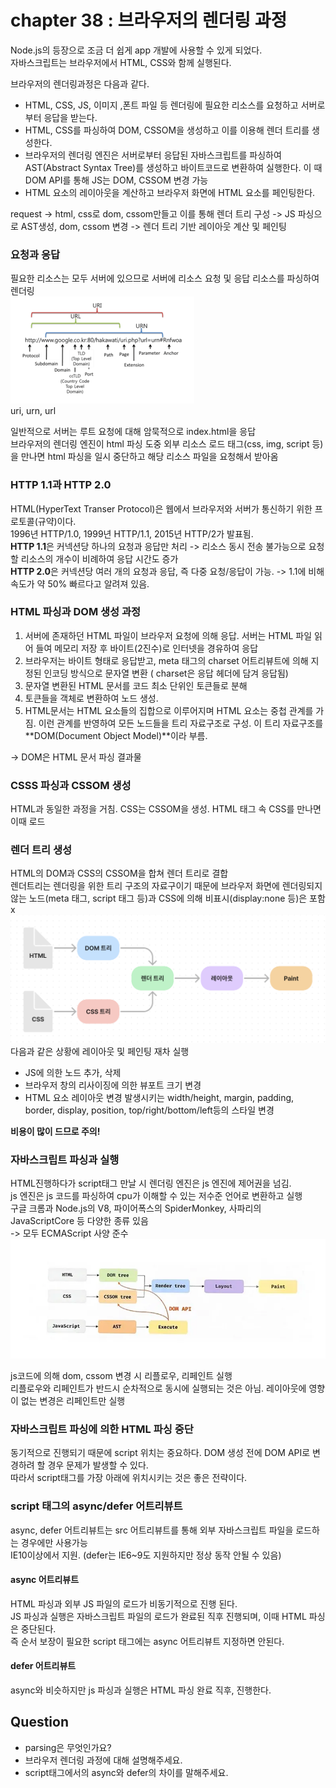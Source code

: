 # chapter 38 : 브라우저의 렌더링 과정
Node.js의 등장으로 조금 더 쉽게 app 개발에 사용할 수 있게 되었다.  
자바스크립트는 브라우저에서 HTML, CSS와 함께 실행된다.

브라우저의 렌더링과정은 다음과 같다.
- HTML, CSS, JS, 이미지 ,폰트 파일 등 렌더링에 필요한 리소스를 요청하고 서버로부터 응답을 받는다.
- HTML, CSS를 파싱하여 DOM, CSSOM을 생성하고 이를 이용해 렌더 트리를 생성한다.
- 브라우저의 렌더링 엔진은 서버로부터 응답된 자바스크립트를 파싱하여 AST(Abstract Syntax Tree)를 생성하고 바이트코드로 변환하여 실행한다. 이 때 DOM API를 통해 JS는 DOM, CSSOM 변경 가능
- HTML  요소의 레이아웃을 계산하고 브라우저 화면에 HTML 요소를 페인팅한다.  

request -> html, css로 dom, cssom만들고 이를 통해 렌더 트리 구성 -> JS 파싱으로 AST생성, dom, cssom 변경 -> 렌더 트리 기반 레이아웃 계산 및 페인팅

### 요청과 응답
필요한 리소스는 모두 서버에 있으므로 서버에 리소스 요청 및 응답 리소스를 파싱하여 렌더링  
![uriurl](./images/uriurl.png)  
uri, urn, url

일반적으로 서버는 루트 요청에 대해 암묵적으로 index.html을 응답   
브라우저의 렌더링 엔진이 html 파싱 도중 외부 리소스 로드 태그(css, img, script 등)을 만나면 html 파싱을 일시 중단하고 해당 리소스 파일을 요청해서 받아옴

### HTTP 1.1과 HTTP 2.0
HTML(HyperText Transer Protocol)은 웹에서 브라우저와 서버가 통신하기 위한 프로토콜(규약)이다.  
1996년 HTTP/1.0, 1999년 HTTP/1.1, 2015년 HTTP/2가 발표됨.  
**HTTP 1.1**은 커넥션당 하나의 요청과 응답만 처리 -> 리소스 동시 전송 불가능으로 요청할 리소스의 개수이 비례하여 응답 시간도 증가  
**HTTP 2.0**은 커넥션당 여러 개의 요청과 응답, 즉 다중 요청/응답이 가능. -> 1.1에 비해 속도가 약 50% 빠르다고 알려져 있음.

### HTML 파싱과 DOM 생성 과정
1. 서버에 존재하던 HTML 파일이 브라우저 요청에 의해 응답. 서버는 HTML 파일 읽어 들여 메모리 저장 후 바이트(2진수)로 인터넷을 경유하여 응답
2. 브라우저는 바이트 형태로 응답받고, meta 태그의 charset 어트리뷰트에 의해 지정된 인코딩 방식으로 문자열 변환 ( charset은 응답 헤더에 담겨 응답됨)
3. 문자열 변환된 HTML 문서를 코드 최소 단위인 토큰들로 분해
4. 토큰들을 객체로 변환하여 노드 생성. 
5. HTML문서는 HTML 요소들의 집합으로 이루어지며 HTML 요소는 중첩 관계를 가짐. 이런 관계를 반영하여 모든 노드들을 트리 자료구조로 구성. 이 트리 자료구조를 **DOM(Document Object Model)**이라 부름.

-> DOM은 HTML 문서 파싱 결과물

### CSSS 파싱과 CSSOM 생성
HTML과 동일한 과정을 거침. CSS는 CSSOM을 생성. HTML 태그 속 CSS를 만나면 이때 로드

### 렌더 트리 생성
HTML의 DOM과 CSS의 CSSOM을 합쳐 렌더 트리로 결합  
렌더트리는 렌더링을 위한 트리 구조의 자료구이기 때문에 브라우저 화면에 렌더링되지 않는 노드(meta 태그, script 태그 등)과 CSS에 의해 비표시(display:none 등)은 포함 x  
![renderTree](./images/renderTree.png)  
다음과 같은 상황에 레이아웃 및 페인팅 재차 실행
- JS에 의한 노드 추가, 삭제
- 브라우저 창의 리사이징에 의한 뷰포트 크기 변경
- HTML 요소 레이아웃 변경 발생시키는 width/height, margin, padding, border, display, position, top/right/bottom/left등의 스타일 변경  

**비용이 많이 드므로 주의!**
### 자바스크립트 파싱과 실행
HTML진행하다가 script태그 만날 시 렌더링 엔진은 js 엔진에 제어권을 넘김.  
js 엔진은 js 코드를 파싱하여 cpu가 이해할 수 있는 저수준 언어로 변환하고 실행  
구글 크롬과 Node.js의 V8, 파이어폭스의 SpiderMonkey, 사파리의 JavaScriptCore 등 다양한 종류 있음   
-> 모두 ECMAScript 사양 준수
![domApi에 의한 리플로우,리페인트](./images/domApi.png)

js코드에 의해 dom, cssom 변경 시 리플로우, 리페인트 실행  
리플로우와 리페인트가 반드시 순차적으로 동시에 실행되는 것은 아님. 레이아웃에 영향이 없는 변경은 리페인트만 실행

### 자바스크립트 파싱에 의한 HTML 파싱 중단
동기적으로 진행되기 때문에 script 위치는 중요하다. DOM 생성 전에 DOM API로 변경하려 할 경우 문제가 발생할 수 있다.  
따라서 script태그를 가장 아래에 위치시키는 것은 좋은 전략이다.

### script 태그의 async/defer 어트리뷰트
async, defer 어트리뷰트는 src 어트리뷰트를 통해 외부 자바스크립트 파일을 로드하는 경우에만 사용가능  
IE10이상에서 지원. (defer는 IE6~9도 지원하지만 정상 동작 안될 수 있음)
#### async 어트리뷰트  
HTML 파싱과 외부 JS 파일의 로드가 비동기적으로 진행 된다.  
JS 파싱과 실행은 자바스크립트 파일의 로드가 완료된 직후 진행되며, 이때 HTML 파싱은 중단된다.   
즉 순서 보장이 필요한 script 태그에는 async 어트리뷰트 지정하면 안된다.
#### defer 어트리뷰트
async와 비슷하지만 js 파싱과 실행은 HTML 파싱 완료 직후, 진행한다. 


## Question
* parsing은 무엇인가요?
* 브라우저 렌더링 과정에 대해 설명해주세요.
* script태그에서의 async와 defer의 차이를 말해주세요.
